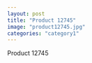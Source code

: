 ```yaml
---
layout: post
title: "Product 12745"
image: "product12745.jpg"
categories: "category1"
---
```

Product 12745

